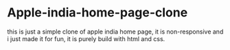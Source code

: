 ﻿# Apple-india-home-page-clone
this is just a simple clone of apple india home page, it is non-responsive and i just made it for fun, it is purely build with html and css.
